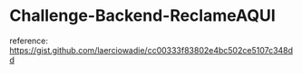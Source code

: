 # Challenge-Backend-ReclameAQUI
 reference:  https://gist.github.com/laerciowadie/cc00333f83802e4bc502ce5107c348dd
